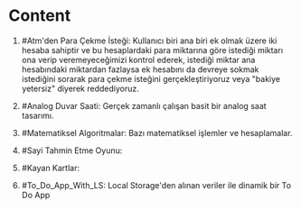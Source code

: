 # Content

1. #Atm'den Para Çekme İsteği: Kullanıcı biri ana biri ek olmak üzere iki hesaba sahiptir ve bu hesaplardaki para miktarına göre istediği miktarı ona verip veremeyeceğimizi kontrol ederek, istediği miktar ana hesabındaki miktardan fazlaysa ek hesabını da devreye sokmak istediğini sorarak para çekme isteğini gerçekleştiriyoruz veya "bakiye yetersiz" diyerek reddediyoruz.

2. #Analog Duvar Saati: Gerçek zamanlı çalışan basit bir analog saat tasarımı.

3. #Matematiksel Algoritmalar: Bazı matematiksel işlemler ve hesaplamalar.

4. #Sayi Tahmin Etme Oyunu:

5. #Kayan Kartlar: 

6. #To_Do_App_With_LS: Local Storage'den alınan veriler ile dinamik bir To Do App
